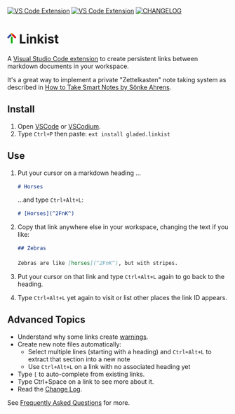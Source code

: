 [![VS Code Extension](https://img.shields.io/badge/VSCode-Extension-green)](https://marketplace.visualstudio.com/items?itemName=gladed.linkist) [![VS Code Extension](https://img.shields.io/badge/OpenVSX-Extension-green)](https://open-vsx.org/extension/gladed/linkist) [![CHANGELOG](https://img.shields.io/badge/History-CHANGELOG.md-blue)](https://github.com/gladed/linkist/blob/master/CHANGELOG.md#change-log)


# ![Icon](img/icon_20_24.png) Linkist

A [Visual Studio Code extension](https://marketplace.visualstudio.com/items?itemName=gladed.linkist) to create persistent links between markdown documents in your workspace.

It's a great way to implement a private "Zettelkasten" note taking system as described in [How to Take Smart Notes by Sönke Ahrens](https://amzn.to/2vi6Sm9).

## Install

1. Open [VSCode](https://code.visualstudio.com/) or [VSCodium](https://github.com/VSCodium/vscodium).
2. Type `Ctrl+P` then paste: `ext install gladed.linkist`

## Use

1. Put your cursor on a markdown heading ...

    ```md
    # Horses
    ```

    ...and type `Ctrl+Alt+L`:

    ```md
    # [Horses](^2FnK^)
    ```

2. Copy that link anywhere else in your workspace, changing the text if you like:

    ```md
    ## Zebras

    Zebras are like [horses](^2FnK^), but with stripes.
    ```

3. Put your cursor on that link and type `Ctrl+Alt+L` again to go back to the heading.

4. Type `Ctrl+Alt+L` yet again to visit or list other places the link ID appears.

## Advanced Topics

* Understand why some links create [warnings](https://github.com/gladed/linkist/wiki/Warnings).
* Create new note files automatically:
  * Select multiple lines (starting with a heading) and `Ctrl+Alt+L` to extract that section into a new note
  * Use `Ctrl+Alt+L` on a link with no associated heading yet
* Type `[` to auto-complete from existing links.
* Type Ctrl+Space on a link to see more about it.
* Read the [Change Log](CHANGELOG.md).

See [Frequently Asked Questions](https://github.com/gladed/linkist/wiki/FAQ) for more.
